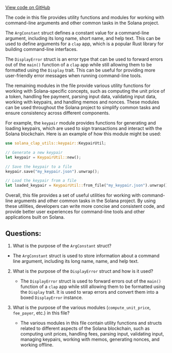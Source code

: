 [View code on GitHub](https://github.com/solana-labs/solana/blob/master/clap-utils/src/lib.rs)

The code in this file provides utility functions and modules for working with command-line arguments and other common tasks in the Solana project. 

The `ArgConstant` struct defines a constant value for a command-line argument, including its long name, short name, and help text. This can be used to define arguments for a `clap` app, which is a popular Rust library for building command-line interfaces. 

The `DisplayError` struct is an error type that can be used to forward errors out of the `main()` function of a `clap` app while still allowing them to be formatted using the `Display` trait. This can be useful for providing more user-friendly error messages when running command-line tools. 

The remaining modules in the file provide various utility functions for working with Solana-specific concepts, such as computing the unit price of a token, handling fee payment, parsing input data, validating input data, working with keypairs, and handling memos and nonces. These modules can be used throughout the Solana project to simplify common tasks and ensure consistency across different components. 

For example, the `keypair` module provides functions for generating and loading keypairs, which are used to sign transactions and interact with the Solana blockchain. Here is an example of how this module might be used:

```rust
use solana_clap_utils::keypair::KeypairUtil;

// Generate a new keypair
let keypair = KeypairUtil::new();

// Save the keypair to a file
keypair.save("my_keypair.json").unwrap();

// Load the keypair from a file
let loaded_keypair = KeypairUtil::from_file("my_keypair.json").unwrap();
``` 

Overall, this file provides a set of useful utilities for working with command-line arguments and other common tasks in the Solana project. By using these utilities, developers can write more concise and consistent code, and provide better user experiences for command-line tools and other applications built on Solana.
## Questions: 
 1. What is the purpose of the `ArgConstant` struct?
   - The `ArgConstant` struct is used to store information about a command line argument, including its long name, name, and help text.

2. What is the purpose of the `DisplayError` struct and how is it used?
   - The `DisplayError` struct is used to forward errors out of the `main()` function of a `clap` app while still allowing them to be formatted using the `Display` trait. It is used to wrap errors and convert them into a boxed `DisplayError` instance.

3. What is the purpose of the various modules (`compute_unit_price`, `fee_payer`, etc.) in this file?
   - The various modules in this file contain utility functions and structs related to different aspects of the Solana blockchain, such as computing unit prices, handling fees, parsing input, validating input, managing keypairs, working with memos, generating nonces, and working offline.